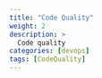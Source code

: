 ```yaml
---
title: "Code Quality"
weight: 2
description: >
  Code quality
categories: [devops]
tags: [CodeQuality]
---
```

